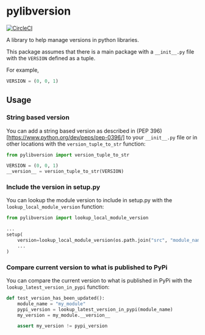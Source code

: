 # pylibversion

[![CircleCI](https://circleci.com/gh/dbradf/pylibverions.svg?style=svg)](https://circleci.com/gh/dbradf/pylibverions)

A library to help manage versions in python libraries.

This package assumes that there is a main package with a `__init__.py` file with the `VERSION` defined as a tuple.

For example,

```python
VERSION = (0, 0, 1)
```

## Usage

### String based version

You can add a string based version as described in (PEP 396)[https://www.python.org/dev/peps/pep-0396/] to your
`__init__.py` file or in other locations with the `version_tuple_to_str` function:

```python
from pylibversion import version_tuple_to_str

VERSION = (0, 0, 1)
__version__ = version_tuple_to_str(VERSION)
```

### Include the version in setup.py

You can lookup the module version to include in setup.py with the `lookup_local_module_version` function:

```python
from pylibversion import lookup_local_module_version

...
setup(
    version=lookup_local_module_version(os.path.join("src", "module_name")),
    ...
)
```

### Compare current version to what is published to PyPi

You can compare the current version to what is published in PyPi with the `lookup_latest_version_in_pypi` function:

```python
def test_version_has_been_updated():
    module_name = "my_module"
    pypi_version = lookup_latest_version_in_pypi(module_name)
    my_version = my_module.__version__

    assert my_version != pypi_version
```
